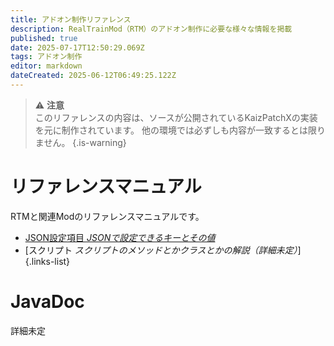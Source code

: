 ```yaml
---
title: アドオン制作リファレンス
description: RealTrainMod（RTM）のアドオン制作に必要な様々な情報を掲載
published: true
date: 2025-07-17T12:50:29.069Z
tags: アドオン制作
editor: markdown
dateCreated: 2025-06-12T06:49:25.122Z
---
```


> :warning: **注意**  
> このリファレンスの内容は、ソースが公開されているKaizPatchXの実装を元に制作されています。
> 他の環境では必ずしも内容が一致するとは限りません。
{.is-warning}

# リファレンスマニュアル
RTMと関連Modのリファレンスマニュアルです。

- [JSON設定項目 *JSONで設定できるキーとその値*](/ja/dev/reference/json)
- [スクリプト *スクリプトのメソッドとかクラスとかの解説（詳細未定）*]
{.links-list}

# JavaDoc
詳細未定